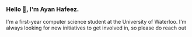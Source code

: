 
### Hello 👋, I'm Ayan Hafeez. 
I'm a first-year computer science student at the University of Waterloo. I'm always looking for new initiatives to get involved in, so please do reach out
